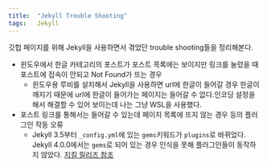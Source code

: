 ```yaml
---
title:  "Jekyll Trouble Shooting"
tags:	Jekyll
---
```


깃헙 페이지를 위해 Jekyll을 사용하면서 겪었던 trouble shooting들을 정리해본다.

- 윈도우에서 한글 카테고리의 포스트가 포스트 목록에는 보이지만 링크를 눌렀을 때 포스트에 접속이 안되고 Not Found가 뜨는 경우
  - 윈도우용 루비를 설치해서 Jekyll을 사용하면 url에 한글이 들어갈 경우 한글이 깨지기 때문에 url에 한글이 들어가는 페이지는 들어갈 수 없다.인코딩 설정을 해서 해결할 수 있어 보이는데 나는 그냥 WSL을 사용했다.
- 포스트 링크를 통해서는 들어갈 수 있는데 페이지 목록에 뜨지 않는 경우 등의 플러그인 작동 오류
  - Jekyll 3.5부터 `_config.yml`에 있는 `gems`키워드가 `plugins`로 바뀌었다. Jekyll 4.0.0에서는 `gems`로 되어 있는 경우 인식을 못해 플러그인들이 동작하지 않았다. [지킬 릴리즈 참조](https://jekyllrb.com/news/releases/)
